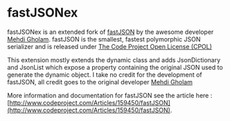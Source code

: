 fastJSONex
========

fastJSONex is an extended fork of [fastJSON](https://github.com/mgholam/fastJSON) by the awesome developer [Mehdi Gholam](http://www.codeproject.com/Members/MehdiGholam). fastJSON is the smallest, fastest polymorphic JSON serializer and is released under [The Code Project Open License (CPOL)](http://www.codeproject.com/info/cpol10.aspx)

This extension mostly extends the dynamic class and adds JsonDictionary and JsonList which expose a property containing the original JSON used to generate the dynamic object. I take no credit for the development of fastJSON, all credit goes to the original developer [Mehdi Gholam](http://www.codeproject.com/Members/MehdiGholam)

More information and documentation for fastJSON see the article here : [http://www.codeproject.com/Articles/159450/fastJSON](http://www.codeproject.com/Articles/159450/fastJSON).
